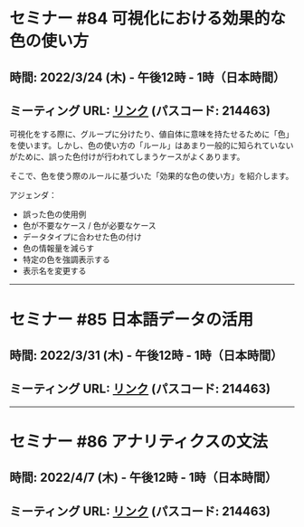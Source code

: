 # セミナー #84 可視化における効果的な色の使い方

## 時間: 2022/3/24 (木) - 午後12時 - 1時（日本時間）

## ミーティング URL: [リンク](https://us02web.zoom.us/j/331585134?pwd=VGVyeXBRWjFMT2hESFdhSU45Z2d0dz09) (パスコード: 214463)

可視化をする際に、グループに分けたり、値自体に意味を持たせるために「色」を使います。しかし、色の使い方の「ルール」はあまり一般的に知られていないがために、誤った色付けが行われてしまうケースがよくあります。

そこで、色を使う際のルールに基づいた「効果的な色の使い方」を紹介します。


アジェンダ：

* 誤った色の使用例
* 色が不要なケース / 色が必要なケース
* データタイプに合わせた色の付け
* 色の情報量を減らす
* 特定の色を強調表示する
* 表示名を変更する


----

# セミナー #85 日本語データの活用

## 時間: 2022/3/31 (木) - 午後12時 - 1時（日本時間）

## ミーティング URL: [リンク](https://us02web.zoom.us/j/331585134?pwd=VGVyeXBRWjFMT2hESFdhSU45Z2d0dz09) (パスコード: 214463)

----

# セミナー #86 アナリティクスの文法

## 時間: 2022/4/7 (木) - 午後12時 - 1時（日本時間）

## ミーティング URL: [リンク](https://us02web.zoom.us/j/331585134?pwd=VGVyeXBRWjFMT2hESFdhSU45Z2d0dz09) (パスコード: 214463)

